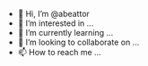 - 👋 Hi, I’m @abeattor
- 👀 I’m interested in ...
- 🌱 I’m currently learning ...
- 💞️ I’m looking to collaborate on ...
- 📫 How to reach me ...

<!---
abeattor/abeattor is a ✨ special ✨ repository because its `README.md` (this file) appears on your GitHub profile.
You can click the Preview link to take a look at your changes.
--->

